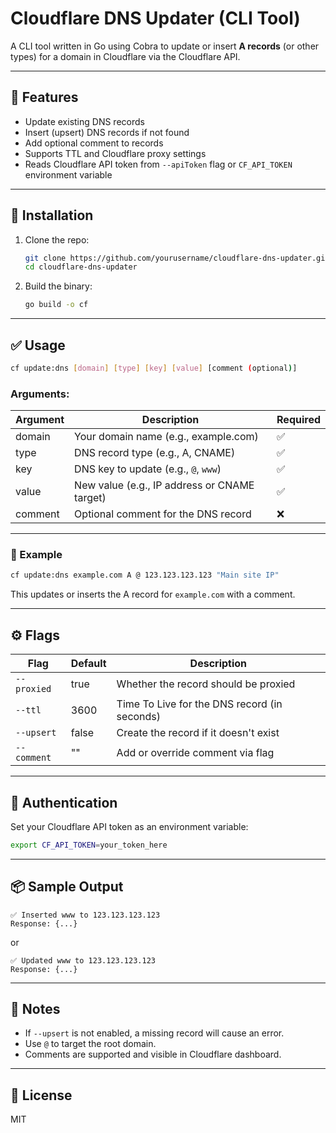 # Cloudflare DNS Updater (CLI Tool)

A CLI tool written in Go using Cobra to update or insert **A records** (or other types) for a domain in Cloudflare via the Cloudflare API.

---

## 🚀 Features

- Update existing DNS records
- Insert (upsert) DNS records if not found
- Add optional comment to records
- Supports TTL and Cloudflare proxy settings
- Reads Cloudflare API token from `--apiToken` flag or `CF_API_TOKEN` environment variable

---

## 🔧 Installation

1. Clone the repo:
   ```bash
   git clone https://github.com/yourusername/cloudflare-dns-updater.git
   cd cloudflare-dns-updater
   ```

2. Build the binary:
   ```bash
   go build -o cf
   ```

---

## ✅ Usage

```bash
cf update:dns [domain] [type] [key] [value] [comment (optional)]
```

### Arguments:

| Argument | Description                                  | Required |
|----------|----------------------------------------------|----------|
| domain   | Your domain name (e.g., example.com)         | ✅       |
| type     | DNS record type (e.g., A, CNAME)             | ✅       |
| key      | DNS key to update (e.g., `@`, `www`)         | ✅       |
| value    | New value (e.g., IP address or CNAME target) | ✅       |
| comment  | Optional comment for the DNS record          | ❌       |

---

### 🔁 Example

```bash
cf update:dns example.com A @ 123.123.123.123 "Main site IP"
```

This updates or inserts the A record for `example.com` with a comment.

---

## ⚙️ Flags

| Flag         | Default | Description                                  |
|--------------|---------|----------------------------------------------|
| `--proxied`  | true    | Whether the record should be proxied         |
| `--ttl`      | 3600    | Time To Live for the DNS record (in seconds) |
| `--upsert`   | false   | Create the record if it doesn't exist        |
| `--comment`  | ""      | Add or override comment via flag             |

---

## 🔐 Authentication

Set your Cloudflare API token as an environment variable:

```bash
export CF_API_TOKEN=your_token_here
```

---

## 📦 Sample Output

```
✅ Inserted www to 123.123.123.123
Response: {...}
```
or
```
✅ Updated www to 123.123.123.123
Response: {...}
```

---

## 📝 Notes

- If `--upsert` is not enabled, a missing record will cause an error.
- Use `@` to target the root domain.
- Comments are supported and visible in Cloudflare dashboard.

---

## 📄 License

MIT

